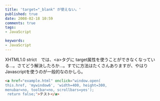 ```yaml
---
title: 'target="_blank" が使えない。'
published: true
date: 2008-02-18 10:59
comments: true
tags:
- JavaScript

keywords:
- JavaScript
---
```

XHTML1.0 strict　では、&lt;a&gt;タグに target属性を使うことができなくなっている…。さてどう解決したろか…。すでに方法はたくさんありますが、やはりJavascriptを使うのが一般的なのかしら。

```html
<a href="example.html" onclick="window.open(
this.href, 'mywindow6', 'width=400, height=300,
menubar=no, toolbar=no, scrollbars=yes');
 return false;">テスト</a>
```